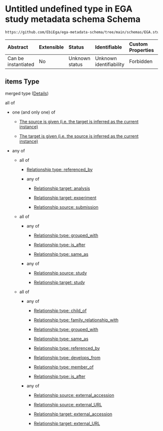 # Untitled undefined type in EGA study metadata schema Schema

```txt
https://github.com/EbiEga/ega-metadata-schema/tree/main/schemas/EGA.study.json#/properties/study_relationships/items
```



| Abstract            | Extensible | Status         | Identifiable            | Custom Properties | Additional Properties | Access Restrictions | Defined In                                                                 |
| :------------------ | :--------- | :------------- | :---------------------- | :---------------- | :-------------------- | :------------------ | :------------------------------------------------------------------------- |
| Can be instantiated | No         | Unknown status | Unknown identifiability | Forbidden         | Allowed               | none                | [EGA.study.json\*](../../../schemas/EGA.study.json "open original schema") |

## items Type

merged type ([Details](ega-18-properties-study-relationships-items.md))

all of

*   one (and only one) of

    *   [The source is given (i.e. the target is inferred as the current instance)](ega-12-definitions-ega-relationships-object-oneof-the-source-is-given-ie-the-target-is-inferred-as-the-current-instance.md "check type definition")

    *   [The target is given (i.e. the source is inferred as the current instance)](ega-12-definitions-ega-relationships-object-oneof-the-target-is-given-ie-the-source-is-inferred-as-the-current-instance.md "check type definition")

*   any of

    *   all of

        *   [Relationship type: referenced_by](ega-12-definitions-relationship-type-referenced_by.md "check type definition")

        *   any of

            *   [Relationship target: analysis](ega-12-definitions-relationship-target-analysis.md "check type definition")

            *   [Relationship target: experiment](ega-12-definitions-relationship-target-experiment.md "check type definition")

            *   [Relationship source: submission](ega-12-definitions-relationship-source-submission.md "check type definition")

    *   all of

        *   any of

            *   [Relationship type: grouped_with](ega-12-definitions-relationship-type-grouped_with.md "check type definition")

            *   [Relationship type: is_after](ega-12-definitions-relationship-type-is_after.md "check type definition")

            *   [Relationship type: same_as](ega-12-definitions-relationship-type-same_as.md "check type definition")

        *   any of

            *   [Relationship source: study](ega-12-definitions-relationship-source-study.md "check type definition")

            *   [Relationship target: study](ega-12-definitions-relationship-target-study.md "check type definition")

    *   all of

        *   any of

            *   [Relationship type: child_of](ega-12-definitions-relationship-type-child_of.md "check type definition")

            *   [Relationship type: family_relationship_with](ega-12-definitions-relationship-type-family_relationship_with.md "check type definition")

            *   [Relationship type: grouped_with](ega-12-definitions-relationship-type-grouped_with.md "check type definition")

            *   [Relationship type: same_as](ega-12-definitions-relationship-type-same_as.md "check type definition")

            *   [Relationship type: referenced_by](ega-12-definitions-relationship-type-referenced_by.md "check type definition")

            *   [Relationship type: develops_from](ega-12-definitions-relationship-type-develops_from.md "check type definition")

            *   [Relationship type: member_of](ega-12-definitions-relationship-type-member_of.md "check type definition")

            *   [Relationship type: is_after](ega-12-definitions-relationship-type-is_after.md "check type definition")

        *   any of

            *   [Relationship source: external_accession](ega-12-definitions-relationship-source-external_accession.md "check type definition")

            *   [Relationship source: external_URL](ega-12-definitions-relationship-source-external_url.md "check type definition")

            *   [Relationship target: external_accession](ega-12-definitions-relationship-target-external_accession.md "check type definition")

            *   [Relationship target: external_URL](ega-12-definitions-relationship-target-external_url.md "check type definition")
